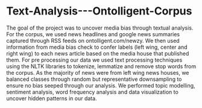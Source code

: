 # Text-Analysis---Ontolligent-Corpus

The goal of the project was to uncover media bias through textual analysis. For the corpus, we used news headlines and google news summaries captured through RSS feeds on ontolligent.com/newzy. We then used information from media bias check to confer labels (left wing, center and right wing) to each news article based on the media house that published them. For pre processing our data we used text processing techniques using the NLTK libraries to tokenize, lemmatize and remove stop words from the corpus. As the majority of news were from left wing news houses, we balanced classes through random but representative downsampling to ensure no bias seeped through our analysis. 
We performed topic modelling, sentiment analysis, word frequency analysis and data visualization to uncover hidden patterns in our data. 
